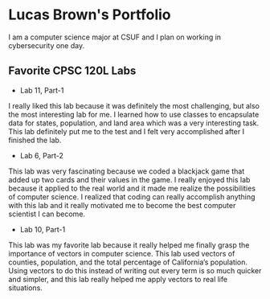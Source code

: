 
# Lucas Brown's Portfolio

I am a computer science major at CSUF and I plan on working in cybersecurity one day.


## Favorite CPSC 120L Labs

* Lab 11, Part-1

I really liked this lab because it was definitely the most challenging, but also the most interesting lab for me. I learned how to use classes to encapsulate data for states, population, and land area which was a very interesting task. This lab definitely put me to the test and I felt very accomplished after I finished the lab.

* Lab 6, Part-2

This lab was very fascinating because we coded a blackjack game that added up two cards and their values in the game. I really enjoyed this lab because it applied to the real world and it made me realize the possibilities of computer science. I realized that coding can really accomplish anything with this lab and it really motivated me to become the best computer scientist I can become. 

* Lab 10, Part-1

This lab was my favorite lab because it really helped me finally grasp the importance of vectors in computer science. This lab used vectors of counties, population, and the total percentage of California’s population. Using vectors to do this instead of writing out every term is so much quicker and simpler, and this lab really helped me apply vectors to real life situations.